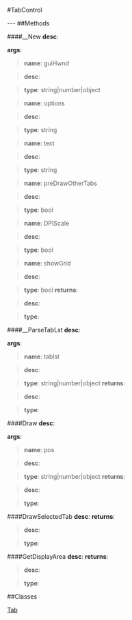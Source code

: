 #TabControl
<figure markdown="1">

</figure>
---
##Methods

####__New
**desc**: 

**args**:

> **name**: guiHwnd

> **desc**: 

> **type**: string|number|object

> **name**: options

> **desc**: 

> **type**: string

> **name**: text

> **desc**: 

> **type**: string

> **name**: preDrawOtherTabs

> **desc**: 

> **type**: bool

> **name**: DPIScale

> **desc**: 

> **type**: bool

> **name**: showGrid

> **desc**: 

> **type**: bool
**returns**:

> **desc**: 

> **type**: 

####__ParseTabLst
**desc**: 

**args**:

> **name**: tablst

> **desc**: 

> **type**: string|number|object
**returns**:

> **desc**: 

> **type**: 

####Draw
**desc**: 

**args**:

> **name**: pos

> **desc**: 

> **type**: string|number|object
**returns**:

> **desc**: 

> **type**: 

####DrawSelectedTab
**desc**: 
**returns**:

> **desc**: 

> **type**: 

####GetDisplayArea
**desc**: 
**returns**:

> **desc**: 

> **type**: 

##Classes

[Tab](Classes/Tab.md)

